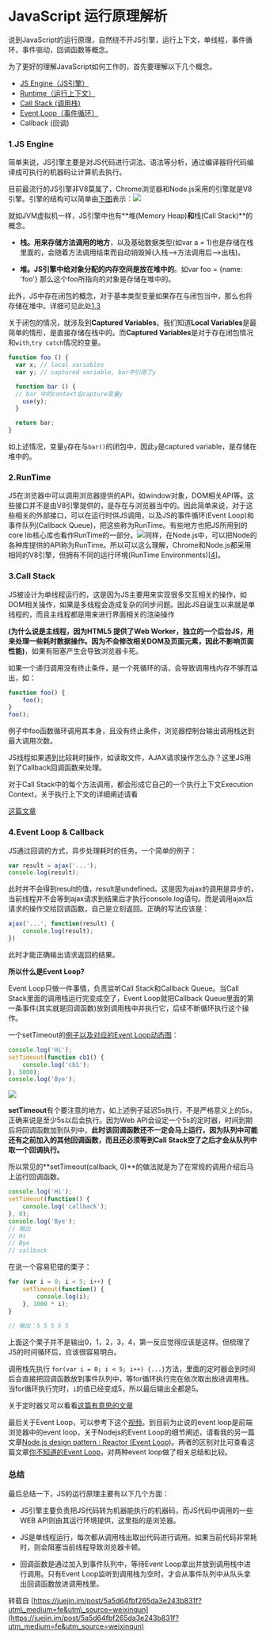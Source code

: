 # JavaScript 运行原理解析

说到JavaScript的运行原理，自然绕不开JS引擎，运行上下文，单线程，事件循环，事件驱动，回调函数等概念。

为了更好的理解JavaScript如何工作的，首先要理解以下几个概念。

* [JS Engine（JS引擎）](#1js-engine)
* [Runtime（运行上下文）](#2runtime)
* [Call Stack \(调用栈\)](#3call-stack)
* [Event Loop（事件循环）](#4event-loop--callback)
* Callback \(回调\)

### 1.JS Engine

简单来说，JS引擎主要是对JS代码进行词法、语法等分析，通过编译器将代码编译成可执行的机器码让计算机去执行。

目前最流行的JS引擎非V8莫属了，Chrome浏览器和Node.js采用的引擎就是V8引擎。引擎的结构可以简单由[下图](https://link.juejin.im/?target=https%3A%2F%2Fblog.sessionstack.com%2Fhow-does-javascript-actually-work-part-1-b0bacc073cf)表示：![](https://user-gold-cdn.xitu.io/2018/1/16/160fcd26feb7b02b?imageView2/0/w/1280/h/960/format/webp/ignore-error/1)

就如JVM虚拟机一样，JS引擎中也有**堆\(Memory Heap\)**和**栈\(Call Stack\)**的概念。

* **栈。用来存储方法调用的地方**，以及基础数据类型\(如var a = 1\)也是存储在栈里面的，会随着方法调用结束而自动销毁掉\(入栈--&gt;方法调用后--&gt;出栈\)。

* **堆。JS引擎中给对象分配的内存空间是放在堆中的**。如var foo = {name: 'foo'} 那么这个foo所指向的对象是存储在堆中的。

此外，JS中存在闭包的概念，对于基本类型变量如果存在与闭包当中，那么也将存储在堆中。详细可见此处[1](https://link.juejin.im/?target=https%3A%2F%2Fwww.quora.com%2FJavaScript-programming-language-With-JavaScript-functions-always-acting-as-closures-at-what-point-do-any-variables-get-allocated-to-the-stack-instead-of-the-heap),[3](https://link.juejin.im/?target=https%3A%2F%2Fstackoverflow.com%2Fquestions%2F6602864%2Fstack-and-heap-in-v8-javascript)

关于闭包的情况，就涉及到**Captured Variables**。我们知道**Local Variables**是最简单的情形，是直接存储在栈中的。而**Captured Variables**是对于存在闭包情况和`with`,`try catch`情况的变量。

```js
function foo () {
  var x; // local variables
  var y; // captured variable, bar中引用了y

  function bar () {
  // bar 中的context会capture变量y
    use(y);
  }

  return bar;
}
```

如上述情况，变量`y`存在与`bar()`的闭包中，因此`y`是captured variable，是存储在堆中的。

### 2.RunTime

JS在浏览器中可以调用浏览器提供的API，如window对象，DOM相关API等。这些接口并不是由V8引擎提供的，是存在与浏览器当中的。因此简单来说，对于这些相关的外部接口，可以在运行时供JS调用，以及JS的事件循环\(Event Loop\)和事件队列\(Callback Queue\)，把这些称为RunTime。有些地方也把JS所用到的core lib核心库也看作RunTime的一部分。![](https://user-gold-cdn.xitu.io/2018/1/16/160fcd26fb5bb968?imageView2/0/w/1280/h/960/format/webp/ignore-error/1)同样，在Node.js中，可以把Node的各种库提供的API称为RunTime。所以可以这么理解，Chrome和Node.js都采用相同的V8引擎，但拥有不同的运行环境\(RunTime Environments\)\[[4](https://link.juejin.im/?target=https%3A%2F%2Fstackoverflow.com%2Fquestions%2F29027845%2Fwhat-is-the-difference-between-javascript-engine-and-javascript-runtime-environm)\]。

### 3.Call Stack

JS被设计为单线程运行的，这是因为JS主要用来实现很多交互相关的操作，如DOM相关操作，如果是多线程会造成复杂的同步问题。因此JS自诞生以来就是单线程的，而且主线程都是用来进行界面相关的渲染操作 

**\(为什么说是主线程，因为HTML5 提供了Web Worker，独立的一个后台JS，用来处理一些耗时数据操作。因为不会修改相关DOM及页面元素，因此不影响页面性能\)**，如果有阻塞产生会导致浏览器卡死。

如果一个递归调用没有终止条件，是一个死循环的话，会导致调用栈内存不够而溢出，如：

```js
function foo() {
    foo();
}
foo();
```

例子中foo函数循环调用其本身，且没有终止条件，浏览器控制台输出调用栈达到最大调用次数。

JS线程如果遇到比较耗时操作，如读取文件，AJAX请求操作怎么办？这里JS用到了Callback回调函数来处理。

对于Call Stack中的每个方法调用，都会形成它自己的一个执行上下文Execution Context，关于执行上下文的详细阐述请看

[这篇文章](https://link.juejin.im/?target=https%3A%2F%2Fjuejin.im%2Fpost%2F5a5ee28f6fb9a01cbe655860)

### 4.Event Loop & Callback

JS通过回调的方式，异步处理耗时的任务。一个简单的例子：

```js
var result = ajax('...');
console.log(result);
```

此时并不会得到result的值，result是undefined。这是因为ajax的调用是异步的，当前线程并不会等到ajax请求到结果后才执行console.log语句。而是调用ajax后请求的操作交给回调函数，自己是立刻返回。正确的写法应该是：

```js
ajax('...', function(result) {
    console.log(result);
})
```

此时才能正确输出请求返回的结果。

**所以什么是Event Loop?**

Event Loop只做一件事情，负责监听Call Stack和Callback Queue。当Call Stack里面的调用栈运行完变成空了，Event Loop就把Callback Queue里面的第一条事件\(其实就是回调函数\)放到调用栈中并执行它，后续不断循环执行这个操作。

一个setTimeout的[例子以及对应的Event Loop动态图](https://link.juejin.im/?target=https%3A%2F%2Fblog.sessionstack.com%2Fhow-javascript-works-event-loop-and-the-rise-of-async-programming-5-ways-to-better-coding-with-2f077c4438b5)：

```js
console.log('Hi');
setTimeout(function cb1() { 
    console.log('cb1');
}, 5000);
console.log('Bye');
```

![](https://user-gold-cdn.xitu.io/2018/1/16/160fcd26f8023a85?imageslim)

**setTimeout**有个要注意的地方，如上述例子延迟5s执行，不是严格意义上的5s，正确来说是至少5s以后会执行。因为Web API会设定一个5s的定时器，时间到期后将回调函数加到队列中，**此时该回调函数还不一定会马上运行，因为队列中可能还有之前加入的其他回调函数，而且还必须等到Call Stack空了之后才会从队列中取一个回调执行。**

所以常见的**setTimeout\(callback, 0\)**的做法就是为了在常规的调用介绍后马上运行回调函数。

```js
console.log('Hi');
setTimeout(function() {
    console.log('callback');
}, 0);
console.log('Bye');
// 输出
// Hi
// Bye
// callback
```

在说一个容易犯错的栗子：

```js
for (var i = 0; i < 5; i++) {
    setTimeout(function() {
        console.log(i);
    }, 1000 * i);
}
	
// 输出：5 5 5 5 5
```

上面这个栗子并不是输出0，1，2，3，4，第一反应觉得应该是这样。但梳理了JS的时间循环后，应该很容易明白。

调用栈先执行 `for(var i = 0; i < 5; i++) {...}`方法，里面的定时器会到时间后会直接把回调函数放到事件队列中，等for循环执行完在依次取出放进调用栈。当for循环执行完时，`i`的值已经变成5，所以最后输出全都是5。

关于定时器又可以看看[这篇有意思的文章](https://link.juejin.im?target=https%3A%2F%2Fjuejin.im%2Fpost%2F58cf180b0ce4630057d6727c)

最后关于Event Loop，可以参考下这个[视频](https://link.juejin.im?target=https%3A%2F%2Fwww.youtube.com%2Fwatch%3Fv%3D8aGhZQkoFbQ)。到目前为止说的event loop是前端浏览器中的event loop，关于Nodejs的Event Loop的细节阐述，请看我的另一篇文章[Node.js design pattern : Reactor \(Event Loop\)](https://link.juejin.im?target=https%3A%2F%2Fjuejin.im%2Fpost%2F5a5e03eef265da3e5033c5b9)。两者的区别对比可查看这篇文章[你不知道的Event Loop](https://link.juejin.im?target=https%3A%2F%2Fjuejin.im%2Fpost%2F5a69885351882573467d2a93)，对两种event loop做了相关总结和比较。

### 总结

最后总结一下，JS的运行原理主要有以下几个方面：

* JS引擎主要负责把JS代码转为机器能执行的机器码，而JS代码中调用的一些WEB API则由其运行环境提供，这里指的是浏览器。

* JS是单线程运行，每次都从调用栈出取出代码进行调用。如果当前代码非常耗时，则会阻塞当前线程导致浏览器卡顿。

* 回调函数是通过加入到事件队列中，等待Event Loop拿出并放到调用栈中进行调用。只有Event Loop监听到调用栈为空时，才会从事件队列中从队头拿出回调函数放进调用栈里。



转载自 [https://juejin.im/post/5a5d64fbf265da3e243b831f?utm\_medium=fe&utm\_source=weixinqun](https://juejin.im/post/5a5d64fbf265da3e243b831f?utm_medium=fe&utm_source=weixinqun)

